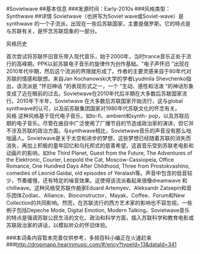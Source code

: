 #Sovietwave
##基本信息
###发源时间：Early-2010s
###风格类型：Synthwave
##详情
Sovietwave（也拼写为Soviet wave或Soviet-wave）是synthwave
的一个子流派，出现在一些后苏联国家，主要是俄罗斯。它的特点是与苏联有关，是怀念苏联现象的一部分。



风格历史

首次尝试将苏联怀旧音乐带入现代音乐，始于2000年，当时trance音乐正处于流行的高峰期。PPK以前苏联电子音乐的旋律作为创作基础。"电子声怀旧
"出现在2010年代中期，然后这个流派的界限就形成了。作者的主要灵感来自于80年代对苏联的情感和联想。来自Jan
Kochanowski大学的学者Lyudmila Shevchenko指出，该流派是 "怀旧神话 "的表现形式之一，一个 "生动、感性和活泼
"的神话形象变成了近在眼前的过去。Sovietwave在2010年代后半期在大多数后苏联国家流行。2010年下半年，Sovietwave
在大多数后苏联国家开始流行，这与global synthwave的认可，以及前苏联集团国家对1980年代苏联文化的怀念有关。  
风格 这种风格基于现代电子音乐，如lo-fi、ambient和synth-
pop，以及苏联后期的电子音乐。尽管在曲目中广泛使用了广播节目的节选或政治家的演讲，但它并不涉及苏联的政治方面。与synthwave相比，Sovietwave音乐的声音没有那么咄咄逼人。Sovietwave是关于太空和进步的梦想，这些梦想已经随着苏联的消失而消失，再加上积极的童年回忆和乌托邦式的慈善希望。这首音乐受到苏联老电影和动画片的影响，如the
Third Planet, Guest from the Future, The Adventures of the Elektronic,
Courier, Leopold the Cat, Moscow-Cassiopeia, Office Romance, One Hundred Days
After Childhood, Three from Prostokvashino, comedies of Leonid Gaidai, old
episodes of Yeralash等。声音中包含的低音较少，节奏缓慢，还有特定的噪音效果。这使得该流派看起来很像dreamwave 和
chillwave。这种风格受苏联作曲家Eduard Artemyev、Aleksandr
Zatsepin和音乐团体Zodiac、Alliance、Bioconstructor、Mayak、Coffee、Forum和New
Collection的共同影响。然而，在苏联流行的西方艺术家的影响也不容忽视。一些例子包括Depeche Mode, Digital Emotion,
Modern
Talking。Sovietwave音乐的特点是强调苏联公民生活的文化、政治和科学方面，插入苏联科学和教育电影或苏联政治家的讲话，以模拟听众的怀旧体验。

###本词条内容暂未完善仅供参考，多频百科小编正在火速赶来
###http://dropinapp.hearinmusic.com/#/ency?typeId=13&dataId=341
